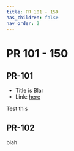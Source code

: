 ```yaml
---
title: PR 101 - 150
has_children: false
nav_order: 2
---
```


# PR 101 - 150

## PR-101

- Title is Blar
- Link: [here](https://youtube.com)

Test this

## PR-102

blah
